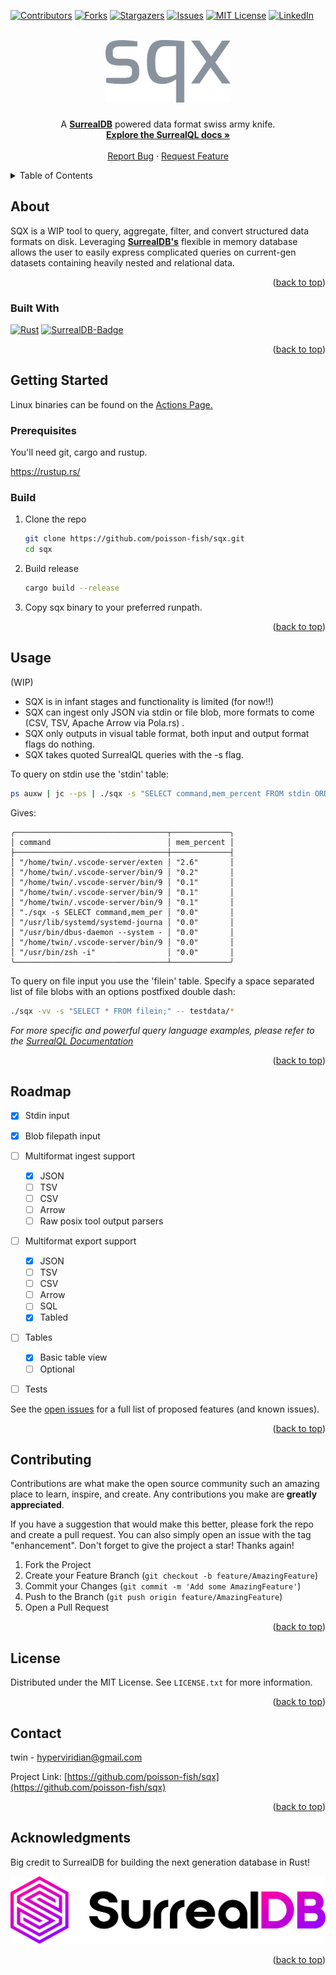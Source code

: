 <!-- Improved compatibility of back to top link: See: https://github.com/othneildrew/Best-README-Template/pull/73 -->
<a name="readme-top"></a>
<!--
*** Thanks for checking out the Best-README-Template. If you have a suggestion
*** that would make this better, please fork the repo and create a pull request
*** or simply open an issue with the tag "enhancement".
*** Don't forget to give the project a star!
*** Thanks again! Now go create something AMAZING! :D
-->



<!-- PROJECT SHIELDS -->
<!--
*** I'm using markdown "reference style" links for readability.
*** Reference links are enclosed in brackets [ ] instead of parentheses ( ).
*** See the bottom of this document for the declaration of the reference variables
*** for contributors-url, forks-url, etc. This is an optional, concise syntax you may use.
*** https://www.markdownguide.org/basic-syntax/#reference-style-links
-->
[![Contributors][contributors-shield]][contributors-url]
[![Forks][forks-shield]][forks-url]
[![Stargazers][stars-shield]][stars-url]
[![Issues][issues-shield]][issues-url]
[![MIT License][license-shield]][license-url]
[![LinkedIn][linkedin-shield]][linkedin-url]



<!-- PROJECT LOGO -->
<br />
<div align="center">
  <a href="https://github.com/udidifier/sqx">
    <img src="images/logo.png" alt="Logo" width="200" height="100">
  </a>

  <h3 align="center"></h3>

  <p align="center">
    A <a href="https://surrealdb.com/"><strong>SurrealDB</strong></a> powered data format swiss army knife.
    <br />
    <a href="https://surrealdb.com/docs/surrealql"><strong>Explore the SurrealQL docs »</strong></a>
    <br />
    <br />
    <a href="https://github.com/poisson-fish/sqx/issues">Report Bug</a>
    ·
    <a href="https://github.com/poisson-fish/sqx/issues">Request Feature</a>
  </p>
</div>



<!-- TABLE OF CONTENTS -->
<details>
  <summary>Table of Contents</summary>
  <ol>
    <li>
      <a href="#about">About</a>
      <ul>
        <li><a href="#built-with">Built With</a></li>
      </ul>
    </li>
    <li>
      <a href="#getting-started">Getting Started</a>
      <ul>
        <li><a href="#prerequisites">Prerequisites</a></li>
        <li><a href="#build">Build</a></li>
      </ul>
    </li>
    <li><a href="#usage">Usage</a></li>
    <li><a href="#roadmap">Roadmap</a></li>
    <li><a href="#contributing">Contributing</a></li>
    <li><a href="#license">License</a></li>
    <li><a href="#contact">Contact</a></li>
    <li><a href="#acknowledgments">Acknowledgments</a></li>
  </ol>
</details>



<!-- ABOUT THE PROJECT -->
## About

<!-- [![Product Name Screen Shot][product-screenshot]](https://example.com) -->

SQX is a WIP tool to query, aggregate, filter, and convert structured data formats on disk. Leveraging <a href="https://surrealdb.com/"><strong>SurrealDB's</strong></a> flexible in memory database allows the user to easily express complicated queries on current-gen datasets containing heavily nested and relational data.

<p align="right">(<a href="#readme-top">back to top</a>)</p>



### Built With

[![Rust][Rust]][rust-url] [![SurrealDB-Badge][SurrealDB-Badge]][surrealdb-url]

<p align="right">(<a href="#readme-top">back to top</a>)</p>



<!-- GETTING STARTED -->
## Getting Started

Linux binaries can be found on the [Actions Page.](https://github.com/poisson-fish/sqx/actions)

### Prerequisites

You'll need git, cargo and rustup.

https://rustup.rs/

### Build


1. Clone the repo
   ```sh
   git clone https://github.com/poisson-fish/sqx.git
   cd sqx
   ```
2. Build release
   ```sh
   cargo build --release
   ```
3. Copy sqx binary to your preferred runpath.

<p align="right">(<a href="#readme-top">back to top</a>)</p>



<!-- USAGE EXAMPLES -->
## Usage

(WIP)
* SQX is in infant stages and functionality is limited (for now!!)
* SQX can ingest only JSON via stdin or file blob, more formats to come (CSV, TSV, Apache Arrow via Pola.rs) .
* SQX only outputs in visual table format, both input and output format flags do nothing. 
* SQX takes quoted SurrealQL queries with the -s flag.

To query on stdin use the 'stdin' table:
```sh
ps auxw | jc --ps | ./sqx -s "SELECT command,mem_percent FROM stdin ORDER BY mem_percent DESC LIMIT 10;"
```
Gives:
```
╭──────────────────────────────────┬─────────────╮
│ command                          │ mem_percent │
├──────────────────────────────────┼─────────────┤
│ "/home/twin/.vscode-server/exten │ "2.6"       │
│ "/home/twin/.vscode-server/bin/9 │ "0.2"       │
│ "/home/twin/.vscode-server/bin/9 │ "0.1"       │
│ "/home/twin/.vscode-server/bin/9 │ "0.1"       │
│ "/home/twin/.vscode-server/bin/9 │ "0.1"       │
│ "./sqx -s SELECT command,mem_per │ "0.0"       │
│ "/usr/lib/systemd/systemd-journa │ "0.0"       │
│ "/usr/bin/dbus-daemon --system - │ "0.0"       │
│ "/home/twin/.vscode-server/bin/9 │ "0.0"       │
│ "/usr/bin/zsh -i"                │ "0.0"       │
╰──────────────────────────────────┴─────────────╯
```

To query on file input you use the 'filein' table.
Specify a space separated list of file blobs with an options postfixed double dash:
```sh
./sqx -vv -s "SELECT * FROM filein;" -- testdata/* 
```

_For more specific and powerful query language examples, please refer to the [SurrealQL Documentation](https://surrealdb.com/docs/surrealql)_

<p align="right">(<a href="#readme-top">back to top</a>)</p>



<!-- ROADMAP -->
## Roadmap
- [x] Stdin input
- [x] Blob filepath input
- [ ] Multiformat ingest support
    - [x] JSON
    - [ ] TSV
    - [ ] CSV
    - [ ] Arrow
    - [ ] Raw posix tool output parsers
- [ ] Multiformat export support
    - [x] JSON
    - [ ] TSV
    - [ ] CSV
    - [ ] Arrow
    - [ ] SQL
    - [x] Tabled
- [ ] Tables
    - [x] Basic table view
    - [ ] Optional
- [ ] Tests


See the [open issues](https://github.com/poisson-fish/sqx/issues) for a full list of proposed features (and known issues).

<p align="right">(<a href="#readme-top">back to top</a>)</p>



<!-- CONTRIBUTING -->
## Contributing

Contributions are what make the open source community such an amazing place to learn, inspire, and create. Any contributions you make are **greatly appreciated**.

If you have a suggestion that would make this better, please fork the repo and create a pull request. You can also simply open an issue with the tag "enhancement".
Don't forget to give the project a star! Thanks again!

1. Fork the Project
2. Create your Feature Branch (`git checkout -b feature/AmazingFeature`)
3. Commit your Changes (`git commit -m 'Add some AmazingFeature'`)
4. Push to the Branch (`git push origin feature/AmazingFeature`)
5. Open a Pull Request

<p align="right">(<a href="#readme-top">back to top</a>)</p>



<!-- LICENSE -->
## License

Distributed under the MIT License. See `LICENSE.txt` for more information.

<p align="right">(<a href="#readme-top">back to top</a>)</p>



<!-- CONTACT -->
## Contact

twin - hyperviridian@gmail.com

Project Link: [https://github.com/poisson-fish/sqx](https://github.com/poisson-fish/sqx)

<p align="right">(<a href="#readme-top">back to top</a>)</p>



<!-- ACKNOWLEDGMENTS -->
## Acknowledgments

Big credit to SurrealDB for building the next generation database in Rust!

![SurrealDB](https://raw.githubusercontent.com/surrealdb/surrealdb/main/img/logo.svg)

<p align="right">(<a href="#readme-top">back to top</a>)</p>



<!-- MARKDOWN LINKS & IMAGES -->
<!-- https://www.markdownguide.org/basic-syntax/#reference-style-links -->
[SurrealDB-Badge]: https://img.shields.io/badge/SurrealDB-FF00A0?logo=surrealdb&logoColor=fff&style=for-the-badge
[surrealdb-url]: https://surrealdb.com/
[Rust]: https://img.shields.io/badge/rust-B94700?style=for-the-badge&logo=rust&logoColor=white
[rust-url]: https://www.rust-lang.org/
[contributors-shield]: https://img.shields.io/github/contributors/othneildrew/Best-README-Template.svg?style=for-the-badge
[contributors-url]: https://github.com/othneildrew/Best-README-Template/graphs/contributors
[forks-shield]: https://img.shields.io/github/forks/othneildrew/Best-README-Template.svg?style=for-the-badge
[forks-url]: https://github.com/othneildrew/Best-README-Template/network/members
[stars-shield]: https://img.shields.io/github/stars/othneildrew/Best-README-Template.svg?style=for-the-badge
[stars-url]: https://github.com/othneildrew/Best-README-Template/stargazers
[issues-shield]: https://img.shields.io/github/issues/othneildrew/Best-README-Template.svg?style=for-the-badge
[issues-url]: https://github.com/othneildrew/Best-README-Template/issues
[license-shield]: https://img.shields.io/github/license/othneildrew/Best-README-Template.svg?style=for-the-badge
[license-url]: https://github.com/othneildrew/Best-README-Template/blob/master/LICENSE.txt
[linkedin-shield]: https://img.shields.io/badge/-LinkedIn-black.svg?style=for-the-badge&logo=linkedin&colorB=555
[linkedin-url]: https://linkedin.com/in/othneildrew
[product-screenshot]: images/screenshot.png
[Next.js]: https://img.shields.io/badge/next.js-000000?style=for-the-badge&logo=nextdotjs&logoColor=white
[Next-url]: https://nextjs.org/
[React.js]: https://img.shields.io/badge/React-20232A?style=for-the-badge&logo=react&logoColor=61DAFB
[React-url]: https://reactjs.org/
[Vue.js]: https://img.shields.io/badge/Vue.js-35495E?style=for-the-badge&logo=vuedotjs&logoColor=4FC08D
[Vue-url]: https://vuejs.org/
[Angular.io]: https://img.shields.io/badge/Angular-DD0031?style=for-the-badge&logo=angular&logoColor=white
[Angular-url]: https://angular.io/
[Svelte.dev]: https://img.shields.io/badge/Svelte-4A4A55?style=for-the-badge&logo=svelte&logoColor=FF3E00
[Svelte-url]: https://svelte.dev/
[Laravel.com]: https://img.shields.io/badge/Laravel-FF2D20?style=for-the-badge&logo=laravel&logoColor=white
[Laravel-url]: https://laravel.com
[Bootstrap.com]: https://img.shields.io/badge/Bootstrap-563D7C?style=for-the-badge&logo=bootstrap&logoColor=white
[Bootstrap-url]: https://getbootstrap.com
[JQuery.com]: https://img.shields.io/badge/jQuery-0769AD?style=for-the-badge&logo=jquery&logoColor=white
[JQuery-url]: https://jquery.com 
